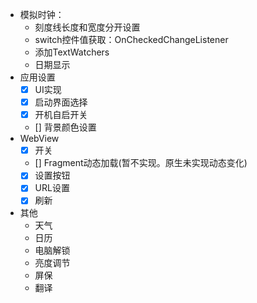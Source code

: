 - 模拟时钟：
  - 刻度线长度和宽度分开设置
  - switch控件值获取：OnCheckedChangeListener
  - 添加TextWatchers
  - 日期显示
- 应用设置
  - [x] UI实现
  - [x] 启动界面选择
  - [x] 开机自启开关
  - [] 背景颜色设置
- WebView
  - [x] 开关
  - [] Fragment动态加载(暂不实现。原生未实现动态变化)
  - [x] 设置按钮
  - [x] URL设置
  - [x] 刷新
- 其他
  - 天气
  - 日历
  - 电脑解锁
  - 亮度调节
  - 屏保
  - 翻译
